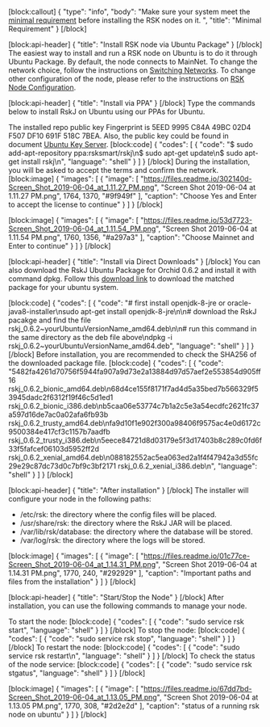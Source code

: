 
[block:callout]
{
  "type": "info",
  "body": "Make sure your system meet the [minimal requirement](http://google.com) before installing the RSK nodes on it.  ",
  "title": "Minimal Requirement"
}
[/block]

[block:api-header]
{
  "title": "Install RSK node via Ubuntu Package"
}
[/block]
The easiest way to install and run a RSK node on Ubuntu is to do it through Ubuntu Package. By default, the node connects to MainNet.  To change the network choice, follow the instructions on [Switching Networks](http://google.com). To change other configuration of the node, please refer to the instructions on [RSK Node Configuration](http://google.com).


[block:api-header]
{
  "title": "Install via PPA"
}
[/block]
Type the commands below to install RskJ on Ubuntu using our PPAs for Ubuntu. 

The installed repo public key Fingerprint is 5EED 9995 C84A 49BC 02D4 F507 DF10 691F 518C 7BEA. Also, the public key could be found in document [Ubuntu Key Server](http://google.com).
[block:code]
{
  "codes": [
    {
      "code": "$ sudo add-apt-repository ppa:rsksmart/rskj\n$ sudo apt-get update\n$ sudo apt-get install rskj\n",
      "language": "shell"
    }
  ]
}
[/block]
During the installation, you will be asked to accept the terms and confirm the network.   
[block:image]
{
  "images": [
    {
      "image": [
        "https://files.readme.io/302140d-Screen_Shot_2019-06-04_at_1.11.27_PM.png",
        "Screen Shot 2019-06-04 at 1.11.27 PM.png",
        1764,
        1370,
        "#9f949f"
      ],
      "caption": "Choose Yes and Enter to accept the license to continue"
    }
  ]
}
[/block]

[block:image]
{
  "images": [
    {
      "image": [
        "https://files.readme.io/53d7723-Screen_Shot_2019-06-04_at_1.11.54_PM.png",
        "Screen Shot 2019-06-04 at 1.11.54 PM.png",
        1760,
        1356,
        "#a297a3"
      ],
      "caption": "Choose Mainnet and Enter to continue"
    }
  ]
}
[/block]

[block:api-header]
{
  "title": "Install via Direct Downloads"
}
[/block]
You can also download the RskJ Ubuntu Package for Orchid 0.6.2 and install it with command dpkg. Follow this [download link](https://launchpad.net/~rsksmart/+archive/ubuntu/rskj/+packages) to download the matched package for your ubuntu system.


[block:code]
{
  "codes": [
    {
      "code": "# first install openjdk-8-jre or oracle-java8-installer\nsudo apt-get install openjdk-8-jre\n\n# download the RskJ pacakge and find the file rskj_0.6.2~yourUbuntuVersionName_amd64.deb\n\n# run this command in the same directory as the deb file above\ndpkg -i rskj_0.6.2~yourUbuntuVersionName_amd64.deb",
      "language": "shell"
    }
  ]
}
[/block]
Before installation, you are recommended to check the SHA256 of the downloaded package file.
[block:code]
{
  "codes": [
    {
      "code": "5482fa4261d70756f5944fa907a9d73e2a13884d97d57aef2e553854d905ff16  rskj_0.6.2_bionic_amd64.deb\n68d4ce155f8171f7ad4d5a35bed7b566329f53945dadc2f6312f19f46c5d1ed1  rskj_0.6.2_bionic_i386.deb\nb5caa06e53774c7b1a2c5e3a54ecdfc2621fc37a597d16de7ac0a02afa6fb93b  rskj_0.6.2_trusty_amd64.deb\nfa9d10f1e902f300a98406f9575ac4e0d6172c9500384e417cf3c1157b7aadfb  rskj_0.6.2_trusty_i386.deb\n5eece84721d8d03179e5f3d17403b8c289c0fd6f33f5fafcef06103d5952ff2d  rskj_0.6.2_xenial_amd64.deb\n088182552ac5ea063ed2a1f4f47942a3d55fc29e29c87dc73d0c7bf9c3bf2171  rskj_0.6.2_xenial_i386.deb\n",
      "language": "shell"
    }
  ]
}
[/block]

[block:api-header]
{
  "title": "After installation"
}
[/block]
The installer will configure your node in the following paths:

  *   /etc/rsk: the directory where the config files will be placed.
  *   /usr/share/rsk: the directory where the RskJ JAR will be placed.
  *   /var/lib/rsk/database: the directory where the database will be stored.
  *   /var/log/rsk: the directory where the logs will be stored.


[block:image]
{
  "images": [
    {
      "image": [
        "https://files.readme.io/01c77ce-Screen_Shot_2019-06-04_at_1.14.31_PM.png",
        "Screen Shot 2019-06-04 at 1.14.31 PM.png",
        1770,
        240,
        "#292929"
      ],
      "caption": "Important paths and files from the installation"
    }
  ]
}
[/block]

[block:api-header]
{
  "title": "Start/Stop the Node"
}
[/block]
After installation, you can use the following commands to manage your node.

To start the node:
[block:code]
{
  "codes": [
    {
      "code": "sudo service rsk start",
      "language": "shell"
    }
  ]
}
[/block]
To stop the node: 
[block:code]
{
  "codes": [
    {
      "code": "sudo service rsk stop",
      "language": "shell"
    }
  ]
}
[/block]
To restart the node:
[block:code]
{
  "codes": [
    {
      "code": "sudo service rsk restart\n",
      "language": "shell"
    }
  ]
}
[/block]
To check the status of the node service:
[block:code]
{
  "codes": [
    {
      "code": "sudo service rsk stgatus",
      "language": "shell"
    }
  ]
}
[/block]

[block:image]
{
  "images": [
    {
      "image": [
        "https://files.readme.io/67dd7bd-Screen_Shot_2019-06-04_at_1.13.05_PM.png",
        "Screen Shot 2019-06-04 at 1.13.05 PM.png",
        1770,
        308,
        "#2d2e2d"
      ],
      "caption": "status of a running rsk node on ubuntu"
    }
  ]
}
[/block]
